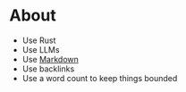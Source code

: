 # About

* Use Rust
* Use LLMs
* Use [Markdown](2022-03-14-markdown.html)
* Use backlinks
* Use a word count to keep things bounded